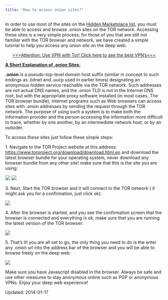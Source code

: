 ```yaml
---
title: "How to access onion sites?"
---
```


<p>In order to use most of the sites on the <a href="https://g-i-r.github.io/deepdotweb/2013/10/28/updated-llist-of-hidden-marketplaces-tor-i2p/">Hidden Marketplace list</a>, you must be able to access and browse .onion sites on the TOR network. Accessing these sites is a very simple process; for those of you that are still not familiar with the TOR browser and network, we have created a simple tutorial to help you access any onion site on the deep web.</p>
<p style="text-align: center;"><a href="https://g-i-r.github.io/deepdotweb/vpn-comparison-chart/">&gt;&gt;&gt;Attention: Use VPN with Tor! Click here to see the best VPN’s&lt;&lt;&lt;</a></p>
<p><span style="text-decoration: underline;"><strong>A Short Explanation of .onion Sites</strong>:</span></p>
<p><strong>.onion</strong> is a pseudo-top-level domain host suffix (similar in concept to such endings as .bitnet and .uucp used in earlier times) designating an anonymous hidden service reachable via the TOR network. Such addresses are not actual DNS names, and the .onion TLD is not in the Internet DNS root, but with the appropriate proxy software installed (in most cases, The TOR browser bundle), Internet programs such as Web browsers can access sites with .onion addresses by sending the request through the TOR network. The purpose of using such a system is to make both the information provider and the person accessing the information more difficult to trace, whether by one another, by an intermediate network host, or by an outsider.</p>
<p>To access these sites just follow these simple steps:</p>
<p>1. Navigate to the TOR Project website at this address: <a href="https://www.torproject.org/download/download.html.en">https://www.torproject.org/download/download.html.en</a> and download the latest browser bundle for your operating system, never download any browser bundle from any other site! make sure that this is the site you are using:</p>

<img src="https://G-I-R.github.io/deepdotweb/imgs/2014/01/126.png" />


<img src="https://G-I-R.github.io/deepdotweb/imgs/2014/01/210.png" />

<p>3. Next, Start the TOR browser and it will connect to the TOR network ( it might ask you for a confirmation, just click ok):</p>

<img src="https://G-I-R.github.io/deepdotweb/imgs/2014/01/310.png" />

<p>4. After the browser is started, and you see the confirmation screen that the browser is connected and everything is ok, make sure that you are running the latest version of the TOR browser:</p>

<img src="https://G-I-R.github.io/deepdotweb/imgs/2014/01/510.png" />

<p>5. That&#8217;s it! you are all set to go, the only thing you need to do is the enter any .onion url into the address bar of the browser and you will be able to browse freely on the deep web:</p>

<img src="https://G-I-R.github.io/deepdotweb/imgs/2014/01/410.png" />

<p>Make sure you have Javascript disabled in the browser. Always be safe and use other measures to stay anonymous online such as PGP or anonymous VPNs. Enjoy your deep web experience!</p>

Updated: 2014-01-17


